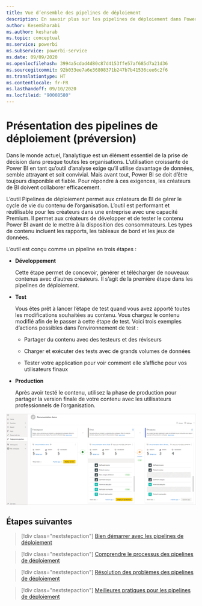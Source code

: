 ```yaml
---
title: Vue d’ensemble des pipelines de déploiement
description: En savoir plus sur les pipelines de déploiement dans Power BI
author: KesemSharabi
ms.author: kesharab
ms.topic: conceptual
ms.service: powerbi
ms.subservice: powerbi-service
ms.date: 09/09/2020
ms.openlocfilehash: 3994a5cdad4d80c87d4153ffe57af685d7a21d36
ms.sourcegitcommit: 92b033ee7a6e36808371b247b7b41536cee6c2f6
ms.translationtype: HT
ms.contentlocale: fr-FR
ms.lasthandoff: 09/10/2020
ms.locfileid: "90008580"
---
```

# <a name="introduction-to-deployment-pipelines-preview"></a>Présentation des pipelines de déploiement (préversion)

Dans le monde actuel, l’analytique est un élément essentiel de la prise de décision dans presque toutes les organisations. L’utilisation croissante de Power BI en tant qu’outil d’analyse exige qu’il utilise davantage de données, semble attrayant et soit convivial. Mais avant tout, Power BI se doit d’être toujours disponible et fiable. Pour répondre à ces exigences, les créateurs de BI doivent collaborer efficacement.

L’outil Pipelines de déploiement permet aux créateurs de BI de gérer le cycle de vie du contenu de l’organisation. L’outil est performant et réutilisable pour les créateurs dans une entreprise avec une capacité Premium. Il permet aux créateurs de développer et de tester le contenu Power BI avant de le mettre à la disposition des consommateurs. Les types de contenu incluent les rapports, les tableaux de bord et les jeux de données.

L’outil est conçu comme un pipeline en trois étapes :

* **<a name="development"></a>Développement**
    
    Cette étape permet de concevoir, générer et télécharger de nouveaux contenus avec d’autres créateurs. Il s’agit de la première étape dans les pipelines de déploiement.

* **<a name="test"></a>Test**

    Vous êtes prêt à lancer l’étape de test quand vous avez apporté toutes les modifications souhaitées au contenu. Vous chargez le contenu modifié afin de le passer à cette étape de test. Voici trois exemples d’actions possibles dans l’environnement de test :

    * Partager du contenu avec des testeurs et des réviseurs

    * Charger et exécuter des tests avec de grands volumes de données

    * Tester votre application pour voir comment elle s’affiche pour vos utilisateurs finaux

* **<a name="production"></a>Production**

    Après avoir testé le contenu, utilisez la phase de production pour partager la version finale de votre contenu avec les utilisateurs professionnels de l’organisation.

![Capture d’écran d’un pipeline de déploiement opérationnel avec les trois étapes (développement, test et production) renseignées.](media/deployment-pipelines-overview/deployment-pipelines.png)

## <a name="next-steps"></a>Étapes suivantes

>[!div class="nextstepaction"]
>[Bien démarrer avec les pipelines de déploiement](deployment-pipelines-get-started.md)

>[!div class="nextstepaction"]
>[Comprendre le processus des pipelines de déploiement](deployment-pipelines-process.md)

>[!div class="nextstepaction"]
>[Résolution des problèmes des pipelines de déploiement](deployment-pipelines-troubleshooting.md)

>[!div class="nextstepaction"]
>[Meilleures pratiques pour les pipelines de déploiement](deployment-pipelines-best-practices.md)
